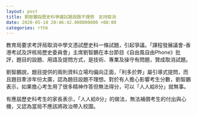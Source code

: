 ```yaml
---
layout: post
title: 劉智鵬指歷史科爭議試題設題不理想　支持取消
date: 2020-05-18 20:46:42.000000000 +08:00
categories: rthk
---
```


教育局要求考評局取消中學文憑試歷史科一條試題，引起爭議。「課程發展議會-香港考試及評核局歷史委員會」主席劉智鵬在本台節目《自由風自由Phone》批評，題目的設題、用語及提問方式，是技術、專業及操守有問題，贊成取消試題。

劉智鵬說，題目提供的兩則資料立場均偏向正面，「利多於弊」屬引導式提問，而且題目牽涉年份太廣，認為題目設題不理想。對於有人擔心影響考生分數，劉智鵬表示，如果擔心考生用了很多精神作答但無法得分，可以「人人給8分」就無事。

有應屆歷史科考生的家長表示，「人人給8分」的做法，無法補償考生的付出與心機，又認為當局不應該將政治帶入校園。
